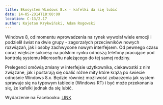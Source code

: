 ```yaml
---
title: Ekosystem Windows 8.x - kafelki da się lubić
date: 14-05-2014T18:00:00
location: C-13/2.17
author: Kajetan Krykwiński, Adam Rogowski
---
```

Windows 8, od momentu wprowadzenia na rynek wywołał wiele emocji i podzielił świat na dwie grupy - zagorzałych przeciwników nowych rozwiązań, jak i osoby zachwycone nowym interfejsem. Od pewnego czasu coraz większe sukcesy na polskim rynku odnoszą telefony pracujące pod kontrolą systemu Microsoftu należącego do tej samej rodziny.

Prelegenci omówią zmiany w interfejsie użytkownika, ciekawostki z nim związane, jak i postarają się obalić różne mity które krążą po świecie odnośnie Windows 8.x. Będzie również możliwość zobaczenia jak system sprawuje się na typowym tablecie (Windows RT) i być może przekonania się, że kafelki jednak da się lubić.

Wydarzenie na Facebooku: <a href="https://www.facebook.com/events/1389541331332546/">LINK</a><br />

